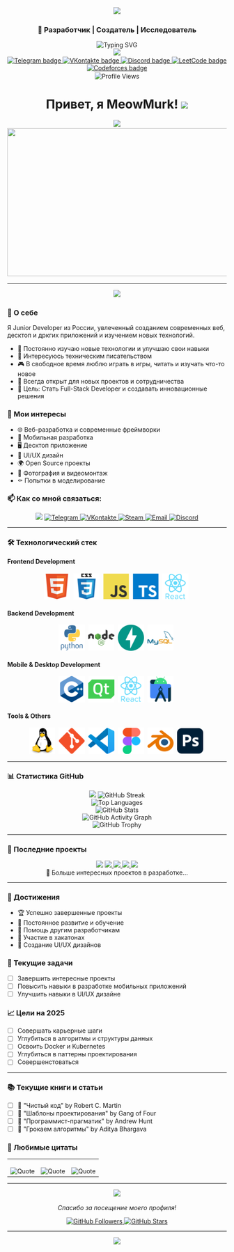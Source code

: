 <div id="header" align="center">
  <img src="https://i.giphy.com/media/v1.Y2lkPTc5MGI3NjExamxlZ3c2emF2OWFtMjlibGZ2ZHRnanR3Mm1mbzF3bG1idzIzZHk1YiZlcD12MV9pbnRlcm5hbF9naWZfYnlfaWQmY3Q9cw/SHjOSDkKZ18qOHA5B5/giphy.gif" width="250"/>
  <h3>🚀 Разработчик | Создатель | Исследователь</h3>
  <img src="https://readme-typing-svg.herokuapp.com?font=Montserrat&weight=600&size=28&duration=4000&pause=1000&color=7AA2F7&center=true&vCenter=true&random=false&width=600&height=100&lines=Frontend+Developer;Backend+Developer;Mobile+Developer;Always+learning+new+things" alt="Typing SVG" />
  <div align="center">
    <img src="https://capsule-render.vercel.app/api?type=transparent&color=7AA2F7&height=1&section=divider"/>
  </div>
</div>

<div id="badges" align="center">
  <a href="https://web.telegram.org/k/#@mrMeowMurk">
    <img src="https://img.shields.io/badge/Telegram-2CA5E0?style=for-the-badge&logo=telegram&logoColor=white&labelColor=1A1B26&color=7AA2F7" alt="Telegram badge"/>
  </a>
  <a href="https://vk.com/mrmeowmurk">
    <img src="https://img.shields.io/badge/VKontakte-4C75A3?style=for-the-badge&logo=vk&logoColor=white&labelColor=1A1B26&color=7AA2F7" alt="VKontakte badge"/>
  </a>
  <a href="https://discordapp.com/users/407492534844129281/">
    <img src="https://img.shields.io/badge/Discord-171a21?style=for-the-badge&logo=discord&logoColor=white&labelColor=1A1B26&color=7AA2F7" alt="Discord badge"/>
  </a>
  <a href="https://leetcode.com/u/sidorovi4ok/">
    <img src="https://img.shields.io/badge/LeetCode-FFA116?style=for-the-badge&logo=leetcode&logoColor=white&labelColor=1A1B26&color=7AA2F7" alt="LeetCode badge"/>
  </a>
    <a href="https://codeforces.com/profile/limon4ikdk">
    <img src="https://img.shields.io/badge/Codeforces-FFA116?style=for-the-badge&logo=codeforces&logoColor=white&labelColor=1A1B26&color=7AA2F7" alt="Codeforces badge"/>
  </a>
</div>

<div id="watchers" align="center">
  <img align="center" src="https://komarev.com/ghpvc/?username=mrMeowMurk&style=flat-square&color=7AA2F7&labelColor=1A1B26" alt="Profile Views" width="125"/>
</div>

<div id="welcome" align="center">
  <h1>
    Привет, я MeowMurk!
    <img src="https://i.giphy.com/media/v1.Y2lkPTc5MGI3NjExdGdwcm1ia3lkZHQ2c251aXJ3MDBldzRyeTA3cXE0amxjNmxuYzMzMSZlcD12MV9pbnRlcm5hbF9naWZfYnlfaWQmY3Q9cw/kBZ212yGzFaxgkSIKW/giphy.gif" width="60px"/>
  </h1>
  <div align="center">
    <img src="https://capsule-render.vercel.app/api?type=transparent&color=7AA2F7&height=1&section=divider"/>
  </div>
</div>



<div align="center">
  <img src="https://media3.giphy.com/media/v1.Y2lkPTc5MGI3NjExZDBoZHM2enowMjk5Zjh3c2JzZmZhc2FwN3RsbzI5c3V5ZjQyMW5yeSZlcD12MV9pbnRlcm5hbF9naWZfYnlfaWQmY3Q9Zw/vMSXa7KFGx49aeeXhe/giphy.gif" width="680" height="340"/>
</div>

---

<div align="center">
  <img src="https://capsule-render.vercel.app/api?type=waving&color=7AA2F7&height=100&section=header"/>
</div>

### 🎯 О себе

Я Junior Developer из России, увлеченный созданием современных веб, десктоп и дркгих приложений и изучением новых технологий. 

- 🌱 Постоянно изучаю новые технологии и улучшаю свои навыки
- 📝 Интересуюсь техническим писательством
- 🎮 В свободное время люблю играть в игры, читать и изучать что-то новое
- 🤝 Всегда открыт для новых проектов и сотрудничества
- 🎯 Цель: Стать Full-Stack Developer и создавать инновационные решения

### 🎨 Мои интересы

- 🌐 Веб-разработка и современные фреймворки
- 📱 Мобильная разработка
- 🖥️ Десктоп приложение 
- 🎨 UI/UX дизайн
- 🌍 Open Source проекты
- 📸 Фотография и видеомонтаж
- ⚰️ Попытки в моделирование 

### 📫 Как со мной связаться:

<div align="center">
  <img src="https://capsule-render.vercel.app/api?type=transparent&color=7AA2F7&height=1&section=divider"/>
  <a href="https://web.telegram.org/k/#@mrMeowMurk">
    <img src="https://img.shields.io/badge/Telegram-2CA5E0?style=for-the-badge&logo=telegram&logoColor=white&labelColor=1A1B26&color=7AA2F7" alt="Telegram"/>
  </a>
  <a href="https://vk.com/mrmeowmurk">
    <img src="https://img.shields.io/badge/VKontakte-4C75A3?style=for-the-badge&logo=vk&logoColor=white&labelColor=1A1B26&color=7AA2F7" alt="VKontakte"/>
  </a>
  <a href="https://steamcommunity.com/id/mrMeowMurk/">
    <img src="https://img.shields.io/badge/Steam-171a21?style=for-the-badge&logo=steam&logoColor=white&labelColor=1A1B26&color=7AA2F7" alt="Steam"/>
  </a>
  <a href="mailto:limon4ikdk@gmail.com">
    <img src="https://img.shields.io/badge/Email-D14836?style=for-the-badge&logo=gmail&logoColor=white&labelColor=1A1B26&color=7AA2F7" alt="Email"/>
  </a>
  <a href="https://discord.gg/mrmeowmurk">
    <img src="https://img.shields.io/badge/Discord-7289DA?style=for-the-badge&logo=discord&logoColor=white&labelColor=1A1B26&color=7AA2F7" alt="Discord"/>
  </a>
</div>

---

### 🛠 Технологический стек

#### Frontend Development
<div align="center">
  <img src="https://github.com/devicons/devicon/blob/master/icons/html5/html5-original.svg" title="HTML5" alt="HTML" width="60" height="60"/>&nbsp;
  <img src="https://github.com/devicons/devicon/blob/master/icons/css3/css3-original-wordmark.svg" title="CSS3" alt="CSS" width="60" height="60"/>&nbsp;
  <img src="https://github.com/devicons/devicon/blob/master/icons/javascript/javascript-original.svg" title="JavaScript" alt="JavaScript" width="60" height="60"/>&nbsp;
  <img src="https://github.com/devicons/devicon/blob/master/icons/typescript/typescript-original.svg" title="TypeScript" alt="TypeScript" width="60" height="60"/>&nbsp;
  <img src="https://github.com/devicons/devicon/blob/master/icons/react/react-original-wordmark.svg" title="React" alt="React" width="60" height="60"/>&nbsp;
</div>

#### Backend Development
<div align="center">
  <img src="https://github.com/devicons/devicon/blob/master/icons/python/python-original-wordmark.svg" title="Python" alt="Python" width="60" height="60"/>&nbsp;
  <img src="https://github.com/devicons/devicon/blob/master/icons/nodejs/nodejs-original-wordmark.svg" title="NodeJS" alt="NodeJS" width="60" height="60"/>&nbsp;
  <img src="https://github.com/devicons/devicon/blob/master/icons/fastapi/fastapi-original.svg" title="FastAPI" alt="FastAPI" width="60" height="60"/>&nbsp;
  <img src="https://github.com/devicons/devicon/blob/master/icons/mysql/mysql-original-wordmark.svg" title="MySQL" alt="MySQL" width="60" height="60"/>&nbsp;
</div>

#### Mobile & Desktop Development
<div align="center">
  <img src="https://github.com/devicons/devicon/blob/master/icons/cplusplus/cplusplus-original.svg" title="C++" alt="C++" width="60" height="60"/>&nbsp;
  <img src="https://github.com/devicons/devicon/blob/master/icons/qt/qt-original.svg" title="Qt" alt="Qt" width="60" height="60"/>&nbsp;
  <img src="https://github.com/devicons/devicon/blob/master/icons/react/react-original-wordmark.svg" title="React-native" alt="React" width="60" height="60"/>&nbsp;
  <img src="https://github.com/devicons/devicon/blob/master/icons/androidstudio/androidstudio-original.svg" title="Android Studio" alt="Android Studio" width="60" height="60"/>&nbsp;
</div>

#### Tools & Others
<div align="center">
  <img src="https://github.com/devicons/devicon/blob/master/icons/linux/linux-original.svg" title="Linux" alt="Linux" width="60" height="60"/>&nbsp;
  <img src="https://github.com/devicons/devicon/blob/master/icons/git/git-original.svg" title="Git" alt="Git" width="60" height="60"/>&nbsp;
  <img src="https://github.com/devicons/devicon/blob/master/icons/vscode/vscode-original.svg" title="VS Code" alt="VS Code" width="60" height="60"/>&nbsp;
  <img src="https://github.com/devicons/devicon/blob/master/icons/figma/figma-original.svg" title="Figma" alt="Figma" width="60" height="60"/>&nbsp;
  <img src="https://github.com/devicons/devicon/blob/master/icons/blender/blender-original.svg" title="Blender" alt="Blender" width="60" height="60"/>&nbsp;
  <img src="https://github.com/devicons/devicon/blob/master/icons/photoshop/photoshop-plain.svg" title="Photoshop" alt="Photoshop" width="60" height="60"/>&nbsp;
</div>

---

### 📊 Статистика GitHub

<div align="center">
  <img src="https://capsule-render.vercel.app/api?type=transparent&color=7AA2F7&height=1&section=divider"/>
  <img src="http://github-readme-streak-stats.herokuapp.com?user=mrMeowMurk&theme=tokyonight&border_radius=5&date_format=j%20M%5B%20Y%5D&card_width=500&card_height=200" alt="GitHub Streak"/>
  <br/>
  <img src="https://github-readme-stats.vercel.app/api/top-langs/?username=mrMeowMurk&layout=compact&theme=tokyonight&card_width=500" alt="Top Languages"/>
  <br/>
  <img src="https://github-readme-stats.vercel.app/api?username=mrMeowMurk&show_icons=true&theme=tokyonight&card_width=500" alt="GitHub Stats"/>
  <br/>
  <img src="https://github-readme-activity-graph.vercel.app/graph?username=mrMeowMurk&theme=tokyo-night" alt="GitHub Activity Graph"/>
  <br/>
  <img src="https://github-profile-trophy.vercel.app/?username=mrMeowMurk&theme=tokyonight&no-frame=true&column=9&margin-w=15" alt="GitHub Trophy"/>
</div>

---

### 📝 Последние проекты

<div align="center">
  <img src="https://capsule-render.vercel.app/api?type=transparent&color=7AA2F7&height=1&section=divider"/>
  <a href="https://github.com/mrMeowMurk/Telegraph">
    <img src="https://github-readme-stats.vercel.app/api/pin/?username=mrMeowMurk&repo=Telegraph&theme=tokyonight" />
  </a>
  <a href="https://github.com/mrMeowMurk/WavPlayer">
    <img src="https://github-readme-stats.vercel.app/api/pin/?username=mrMeowMurk&repo=WavPlayer&theme=tokyonight" />
  </a>
  <a href="https://github.com/mrMeowMurk/AssistentBot">
    <img src="https://github-readme-stats.vercel.app/api/pin/?username=mrMeowMurk&repo=AssistentBot&theme=tokyonight" />
  </a>
  <a href="https://github.com/mrMeowMurk/YouTune">
    <img src="https://github-readme-stats.vercel.app/api/pin/?username=mrMeowMurk&repo=YouTune&theme=tokyonight" />
  </a>
</div>

<div align="center">
  🚧 Больше интересных проектов в разработке...
</div>

---

### 🌟 Достижения

- 🏆 Успешно завершенные проекты
- 🎯 Постоянное развитие и обучение
- 🌟 Помощь другим разработчикам
- 🏅 Участие в хакатонах
- 🎨 Создание UI/UX дизайнов

### 🎯 Текущие задачи

- [ ] Завершить интересные проекты
- [ ] Повысить навыки в разработке мобильных приложений
- [ ] Улучшить навыки в UI/UX дизайне

### 📈 Цели на 2025

- [ ] Совершать карьерные шаги
- [ ] Углубиться в алгоритмы и структуры данных
- [ ] Освоить Docker и Kubernetes
- [ ] Углубиться в паттерны проектирования
- [ ] Совершенстоваться

---

### 📚 Текущие книги и статьи

- [ ] 📖 "Чистый код" by Robert C. Martin
- [ ] 📖 "Шаблоны проектирования" by Gang of Four
- [ ] 📖 "Программист-прагматик" by Andrew Hunt
- [ ] 📰 "Грокаем алгоритмы" by Aditya Bhargava

### 💭 Любимые цитаты

<div align="center">
  <table>
    <tr>
      <td>
        <div align="center">
          <br/>
          <img src="https://quotes-github-readme.vercel.app/api?type=vertical&theme=tokyonight&quote=Жизнь%20как%20коробка%20шоколадных%20конфет.%20Никогда%20не%20знаешь,%20что%20тебе%20попадется.&author=Forrest%Gump" alt="Quote"/>
        </div>
      </td>
      <td>
        <div align="center">
          <br/>
          <img src="https://quotes-github-readme.vercel.app/api?type=vertical&theme=tokyonight&quote=Настоящая%20храбрость%20-%20это%20когда%20ты%20заранее%20знаешь,%20что%20проиграл,%20и%20все%20равно%20берешься%20за%20дело.&author=Harper%20Lee" alt="Quote"/>
        </div>
      </td>
      <td>
        <div align="center">
          <br/>
          <img src="https://quotes-github-readme.vercel.app/api?type=vertical&theme=tokyonight&quote=Не%20пытайся%20стать%20лучше%20других.%20Стань%2C%20лучше%20себя%20вчерашнего.&author=Ray%20Bradbury" alt="Quote"/>
        </div>
      </td>
    </tr>
  </table>
</div>

---

<div align="center">
  <img src="https://media2.giphy.com/media/v1.Y2lkPTc5MGI3NjExYnNqaGJ4am5ycTBiNjlsejJsbzRrZzJweTVvOHhqN3psOGRvd21wYSZlcD12MV9pbnRlcm5hbF9naWZfYnlfaWQmY3Q9cw/leAqvqXDM5ST6yurMX/giphy.gif" width="200">
  <p><em>Спасибо за посещение моего профиля! </em></p>
  <p>
    <a href="https://github.com/mrMeowMurk?tab=followers">
      <img src="https://img.shields.io/github/followers/mrMeowMurk?label=Followers&style=social&color=7AA2F7" alt="GitHub Followers"/>
    </a>
    <a href="https://github.com/mrMeowMurk">
      <img src="https://img.shields.io/github/stars/mrMeowMurk?label=Stars&style=social&color=7AA2F7" alt="GitHub Stars"/>
    </a>
  </p>
</div>

---

<div align="center">
  <img src="https://capsule-render.vercel.app/api?type=waving&color=7AA2F7&height=100&section=footer"/>
</div>
